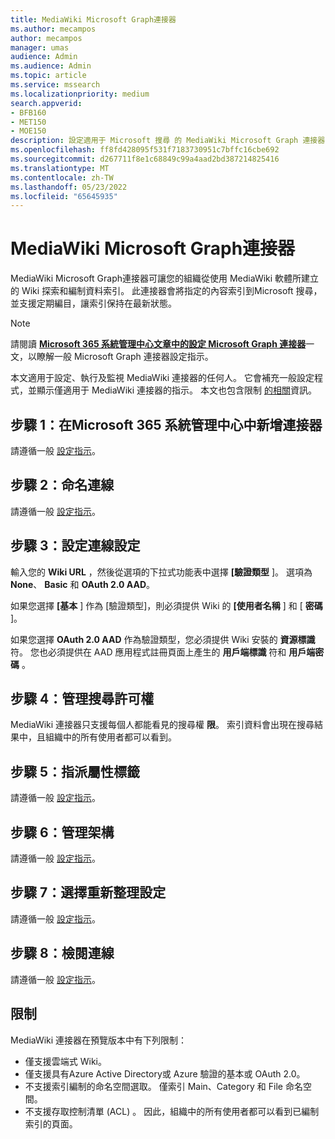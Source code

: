```yaml
---
title: MediaWiki Microsoft Graph連接器
ms.author: mecampos
author: mecampos
manager: umas
audience: Admin
ms.audience: Admin
ms.topic: article
ms.service: mssearch
ms.localizationpriority: medium
search.appverid:
- BFB160
- MET150
- MOE150
description: 設定適用于 Microsoft 搜尋 的 MediaWiki Microsoft Graph 連接器
ms.openlocfilehash: ff8fd428095f531f7183730951c7bffc16cbe692
ms.sourcegitcommit: d267711f8e1c68849c99a4aad2bd387214825416
ms.translationtype: MT
ms.contentlocale: zh-TW
ms.lasthandoff: 05/23/2022
ms.locfileid: "65645935"
---
```

<!---Previous ms.author: monaray --->

# <a name="mediawiki-microsoft-graph-connector"></a>MediaWiki Microsoft Graph連接器

MediaWiki Microsoft Graph連接器可讓您的組織從使用 MediaWiki 軟體所建立的 Wiki 探索和編制資料索引。 此連接器會將指定的內容索引到Microsoft 搜尋，並支援定期編目，讓索引保持在最新狀態。

> [!NOTE]
> 請閱讀 [**Microsoft 365 系統管理中心文章中的設定 Microsoft Graph 連接器**](configure-connector.md)一文，以瞭解一般 Microsoft Graph 連接器設定指示。

本文適用于設定、執行及監視 MediaWiki 連接器的任何人。 它會補充一般設定程式，並顯示僅適用于 MediaWiki 連接器的指示。 本文也包含限制 [的相關](#limitations)資訊。

<!---## Before you get started-->

<!---Insert "Before you get started" recommendations for this data source-->

## <a name="step-1-add-a-connector-in-the-microsoft-365-admin-center"></a>步驟 1：在Microsoft 365 系統管理中心中新增連接器

請遵循一般 [設定指示](./configure-connector.md)。
<!---If the above phrase does not apply, delete it and insert specific details for your data source that are different from general setup instructions.-->

## <a name="step-2-name-the-connection"></a>步驟 2：命名連線

請遵循一般 [設定指示](./configure-connector.md)。
<!---If the above phrase does not apply, delete it and insert specific details for your data source that are different from general setup instructions.-->

## <a name="step-3-configure-the-connection-settings"></a>步驟 3：設定連線設定

輸入您的 **Wiki URL** ，然後從選項的下拉式功能表中選擇 **[驗證類型** ]。 選項為 **None**、 **Basic** 和 **OAuth 2.0 AAD**。

如果您選擇 **[基本** ] 作為 [驗證類型]，則必須提供 Wiki 的 **[使用者名稱** ] 和 [ **密碼** ]。

如果您選擇 **OAuth 2.0 AAD** 作為驗證類型，您必須提供 Wiki 安裝的 **資源標識** 符。 您也必須提供在 AAD 應用程式註冊頁面上產生的 **用戶端標識** 符和 **用戶端密碼** 。

## <a name="step-4-manage-search-permissions"></a>步驟 4：管理搜尋許可權

MediaWiki 連接器只支援每個人都能看見的搜尋權 **限**。 索引資料會出現在搜尋結果中，且組織中的所有使用者都可以看到。

## <a name="step-5-assign-property-labels"></a>步驟 5：指派屬性標籤

請遵循一般 [設定指示](./configure-connector.md)。
<!---If the above phrase does not apply, delete it and insert specific details for your data source that are different from general setup instructions.-->

## <a name="step-6-manage-schema"></a>步驟 6：管理架構

請遵循一般 [設定指示](./configure-connector.md)。
<!---If the above phrase does not apply, delete it and insert specific details for your data source that are different from general setup instructions.-->

## <a name="step-7-choose-refresh-settings"></a>步驟 7：選擇重新整理設定

請遵循一般 [設定指示](./configure-connector.md)。
<!---If the above phrase does not apply, delete it and insert specific details for your data source that are different from general setup instructions.-->

## <a name="step-8-review-connection"></a>步驟 8：檢閱連線

請遵循一般 [設定指示](./configure-connector.md)。
<!---If the above phrase does not apply, delete it and insert specific details for your data source that are different from general setup instructions.-->

<!---## Troubleshooting-->
<!---To be added-->

## <a name="limitations"></a>限制

MediaWiki 連接器在預覽版本中有下列限制：

* 僅支援雲端式 Wiki。
* 僅支援具有Azure Active Directory或 Azure 驗證的基本或 OAuth 2.0。
* 不支援索引編制的命名空間選取。 僅索引 Main、Category 和 File 命名空間。
* 不支援存取控制清單 (ACL) 。 因此，組織中的所有使用者都可以看到已編制索引的頁面。